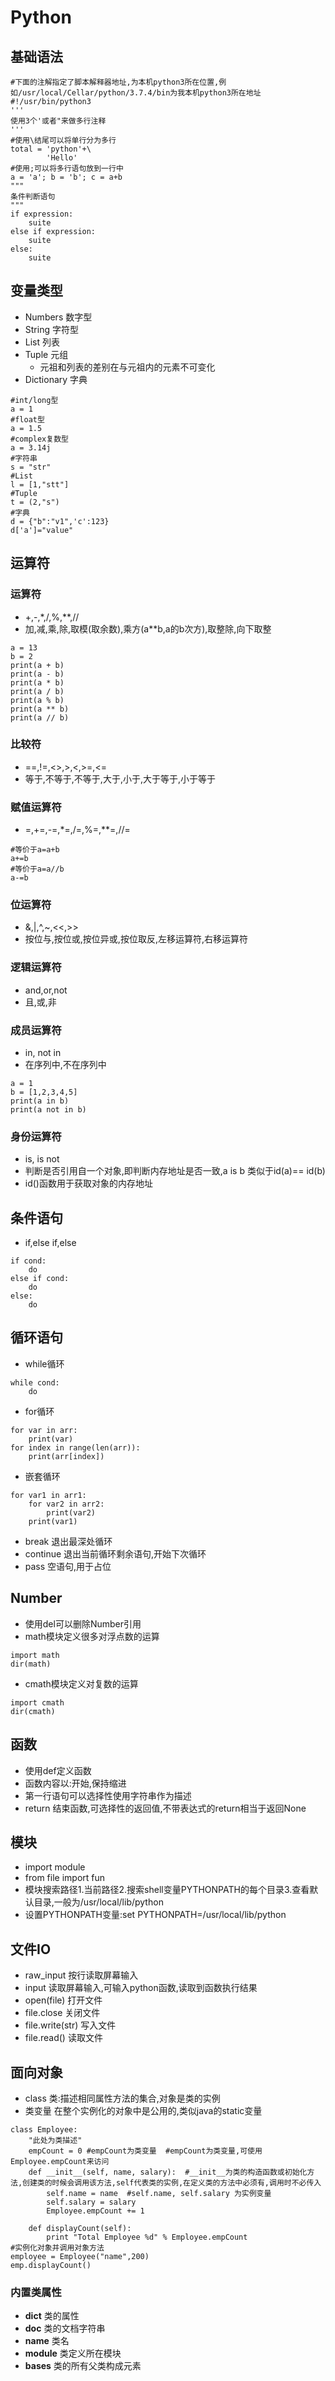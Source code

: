 # Python
## 基础语法
```
#下面的注解指定了脚本解释器地址,为本机python3所在位置,例如/usr/local/Cellar/python/3.7.4/bin为我本机python3所在地址
#!/usr/bin/python3
'''
使用3个'或者"来做多行注释
'''
#使用\结尾可以将单行分为多行
total = 'python'+\
        'Hello'
#使用;可以将多行语句放到一行中
a = 'a'; b = 'b'; c = a+b
"""
条件判断语句
"""
if expression:
    suite
else if expression:
    suite
else:
    suite
```
## 变量类型
- Numbers 数字型
- String 字符型
- List 列表
- Tuple 元组
  - 元祖和列表的差别在与元祖内的元素不可变化
- Dictionary 字典
```
#int/long型
a = 1
#float型
a = 1.5
#complex复数型
a = 3.14j
#字符串
s = "str"
#List
l = [1,"stt"]
#Tuple
t = (2,"s")
#字典
d = {"b":"v1",'c':123}
d['a']="value"
```
## 运算符
### 运算符
- +,-,*,/,%,**,//
- 加,减,乘,除,取模(取余数),乘方(a**b,a的b次方),取整除,向下取整
```
a = 13
b = 2
print(a + b) 
print(a - b) 
print(a * b) 
print(a / b) 
print(a % b) 
print(a ** b) 
print(a // b) 
```
### 比较符
- ==,!=,<>,>,<,>=,<=
- 等于,不等于,不等于,大于,小于,大于等于,小于等于
### 赋值运算符
- =,+=,-=,*=,/=,%=,**=,//=
```
#等价于a=a+b
a+=b
#等价于a=a//b
a-=b
```
### 位运算符
- &,|,^,~,<<,>>
- 按位与,按位或,按位异或,按位取反,左移运算符,右移运算符
### 逻辑运算符
- and,or,not
- 且,或,非
### 成员运算符
- in, not in
- 在序列中,不在序列中
```
a = 1
b = [1,2,3,4,5]
print(a in b)
print(a not in b)
```
### 身份运算符
- is, is not
- 判断是否引用自一个对象,即判断内存地址是否一致,a is b 类似于id(a)== id(b)
- id()函数用于获取对象的内存地址

## 条件语句
- if,else if,else
```
if cond:
    do
else if cond:
    do
else:
    do
```
## 循环语句
- while循环
```
while cond:
    do
```
- for循环
```
for var in arr:
    print(var)
for index in range(len(arr)):
    print(arr[index])
```
- 嵌套循环
```
for var1 in arr1:
    for var2 in arr2:
        print(var2)
    print(var1)
```
- break 退出最深处循环
- continue 退出当前循环剩余语句,开始下次循环
- pass 空语句,用于占位
## Number
- 使用del可以删除Number引用
- math模块定义很多对浮点数的运算
```
import math
dir(math)
```
- cmath模块定义对复数的运算
```
import cmath
dir(cmath)
```
## 函数
- 使用def定义函数
- 函数内容以:开始,保持缩进
- 第一行语句可以选择性使用字符串作为描述
- return 结束函数,可选择性的返回值,不带表达式的return相当于返回None

## 模块
- import module
- from file import fun
- 模块搜索路径1.当前路径2.搜索shell变量PYTHONPATH的每个目录3.查看默认目录,一般为/usr/local/lib/python
- 设置PYTHONPATH变量:set PYTHONPATH=/usr/local/lib/python
## 文件IO
- raw_input 按行读取屏幕输入
- input 读取屏幕输入,可输入python函数,读取到函数执行结果
- open(file) 打开文件
- file.close 关闭文件
- file.write(str) 写入文件
- file.read() 读取文件
## 面向对象
- class 类:描述相同属性方法的集合,对象是类的实例
- 类变量 在整个实例化的对象中是公用的,类似java的static变量
```
class Employee:
    "此处为类描述"
    empCount = 0 #empCount为类变量  #empCount为类变量,可使用Employee.empCount来访问
    def __init__(self, name, salary):  #__init__为类的构造函数或初始化方法,创建类的时候会调用该方法,self代表类的实例,在定义类的方法中必须有,调用时不必传入
        self.name = name  #self.name, self.salary 为实例变量
        self.salary = salary
        Employee.empCount += 1
    
    def displayCount(self):
        print "Total Employee %d" % Employee.empCount
#实例化对象并调用对象方法
employee = Employee("name",200)
emp.displayCount()
```
### 内置类属性
- __dict__ 类的属性
- __doc__ 类的文档字符串
- __name__ 类名
- __module__ 类定义所在模块
- __bases__ 类的所有父类构成元素